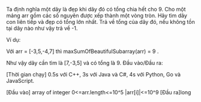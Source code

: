 Ta định nghĩa một dãy là đẹp khi dãy đó có tổng chia hết cho 9. Cho một mảng arr gồm các số nguyên được xếp thành một vòng tròn. Hãy tìm dãy con liên tiếp và đẹp có tổng lớn nhất. Trả về tổng của dãy đó, nếu không tồn tại dãy nào như vậy trả về -1.

Ví dụ:

Với arr = [-3,5,-4,7] thì maxSumOfBeautifulSubarray(arr) = 9 .

Như vậy dãy cần tìm là [7,-3,5] và có tổng là 9.
Đầu vào/Đầu ra:

[Thời gian chạy] 0.5s với C++, 3s với Java và C#, 4s với Python, Go và JavaScript.

[Đầu vào] array of integer
0<=arr.length<=10^5 
|arr[i]|<=10^9
[Đầu ra]long

